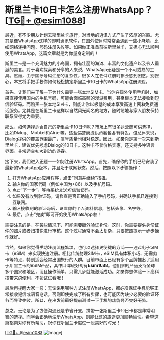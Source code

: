 # 斯里兰卡10日卡怎么注册WhatsApp？[[TG💪+ @esim1088](https://t.me/s/esim1088)]

最近，有不少朋友计划去斯里兰卡旅行，对当地的通讯方式产生了浓厚的兴趣。尤其是像WhatsApp这样的即时通讯软件，在国外使用时常常会遇到一些小麻烦，比如网络连接问题、号码注册失败等。如果你正准备前往斯里兰卡，又担心无法顺利使用WhatsApp，这篇文章就是为你量身定制的！

斯里兰卡是一个充满魅力的小岛国，拥有壮丽的海滩、丰富的文化遗产以及令人垂涎的美食。对于喜欢探索和分享的人来说，WhatsApp无疑是一个不可或缺的工具。然而，由于国际号码注册的复杂性，很多人在尝试注册时都会感到困惑。别担心，本文将手把手教你如何轻松搞定斯里兰卡10日卡的WhatsApp注册流程。

首先，让我们来了解一下为什么需要一张本地SIM卡。当你在国外使用手机时，如果直接使用国内的手机号码，可能会面临高额的漫游费用，甚至根本无法接收到短信验证码。而购买一张本地SIM卡，则能让你以极低的成本享受高速上网和免费通话服务。尤其是在斯里兰卡这样以自然风光闻名的地方，随时随地与家人朋友保持联系显得尤为重要。

那么，如何选择适合自己的斯里兰卡10日卡呢？市场上有很多运营商可供选择，比如Dialog、Mobitel和Airtel等。这些运营商提供的套餐各有特色，但总体来说，Dialog提供的覆盖范围最广，信号质量也相对稳定。因此，如果你是第一次来到斯里兰卡，建议优先考虑Dialog的10日卡。这种卡不仅价格实惠，还支持多种语言界面，非常适合初次到访的游客。

接下来，我们进入正题——如何注册WhatsApp。首先，确保你的手机已经安装了最新的WhatsApp版本，并且处于联网状态。然后，按照以下步骤操作：

1. 打开WhatsApp应用程序，点击“同意并继续”按钮。
2. 输入你的国家代码（例如中国为+86）以及手机号码。
3. 点击“下一步”，等待系统发送短信验证码。
4. 如果没有收到验证码，请检查是否正确输入了手机号码，并确认手机已连接到互联网。
5. 输入接收到的验证码后，设置你的个人资料信息，包括头像、名字等。
6. 最后，点击“完成”即可开始使用WhatsApp啦！

需要注意的是，在某些情况下，可能需要额外验证身份。这时，你需要提供身份证件的照片或者扫描件进行审核。这个过程通常不会太复杂，只要按照提示一步步操作就好。

当然，如果你觉得手动注册流程繁琐，也可以选择更便捷的方式——通过电子SIM卡（eSIM）来实现快速注册。相比传统物理SIM卡，eSIM具有体积小巧、无需剪卡等特点，特别适合经常出国旅行的人群。目前市面上已经有多个品牌推出了适用于斯里兰卡的eSIM产品，其中口碑较好的有**Esim1088**。他们家的产品支持全球多个国家和地区，而且操作简单，只需几步就能激活成功。如果你想体验一下高科技带来的便利，不妨试试看哦！

最后再提醒大家一句：无论采用哪种方式注册WhatsApp，都必须保证手机能够正常接收短信或语音电话。否则即使完成了所有步骤，也可能因为缺少必要的验证环节而导致失败。所以，在出发前最好提前测试一下手机的功能是否完好无损。

总之，无论是为了方便沟通还是节省开支，携带一张斯里兰卡10日卡都是非常明智的选择。而学会正确地注册WhatsApp，则能让您的旅途更加顺畅愉快。希望这篇指南对你有所帮助，祝你在斯里兰卡度过一段美好的时光！

[[TG💪+ @esim1088](https://t.me/s/esim1088) ![Image](https://i.postimg.cc/4NQfJmqS/Snipaste-2025-05-13-00-14-12.png)]